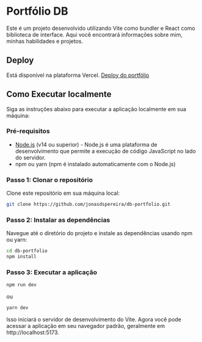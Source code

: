 # Portfólio DB

Este é um projeto desenvolvido utilizando Vite como bundler e React como biblioteca de interface. 
Aqui você encontrará informações sobre mim, minhas habilidades e projetos.

## Deploy

Está disponível na plataforma Vercel.
[Deploy do portfólio](https://jonas-db-portfolio.vercel.app/)


## Como Executar localmente

Siga as instruções abaixo para executar a aplicação localmente em sua máquina:

### Pré-requisitos

- [Node.js](https://nodejs.org/) (v14 ou superior) - Node.js é uma plataforma de desenvolvimento que permite a execução de código JavaScript no lado do servidor.
- npm ou yarn (npm é instalado automaticamente com o Node.js)

### Passo 1: Clonar o repositório

Clone este repositório em sua máquina local:

```bash
git clone https://github.com/jonasdspereira/db-portfolio.git
```

### Passo 2: Instalar as dependências

Navegue até o diretório do projeto e instale as dependências usando npm ou yarn:

```bash
cd db-portfolio
npm install
```

### Passo 3: Executar a aplicação

```bash
npm run dev
```

ou 

```bash
yarn dev
```

Isso iniciará o servidor de desenvolvimento do Vite. Agora você pode acessar a aplicação em seu navegador padrão, geralmente em http://localhost:5173.
